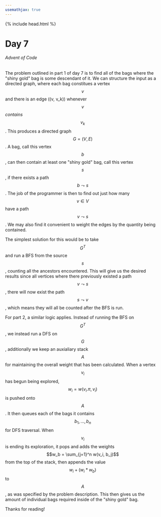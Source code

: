 ```yaml
---
usemathjax: true
---
```

{% include head.html %}

# Day 7
###### Advent of Code

The problem outlined in part 1 of day 7 is to find all of the bags where the
"shiny gold" bag is some descendant of it. We can structure the input as a
directed graph, where each bag constitues a vertex $$v$$ and there is an edge \((v,
v_k)\) whenever $$v$$ *contains* $$v_k$$. This produces a directed graph $$G = (V,
E)$$. A bag, call this vertex $$b$$, can then contain at least one "shiny gold"
bag, call this vertex $$s$$, if there exists a path $$b \leadsto s$$. The job of the
programmer is then to find out just how many $$v \in V$$ have a path $$v \leadsto
s$$. We may also find it convenient to weight the edges by the quantity being
contained.

The simplest solution for this would be to take $$G^T$$ and run a BFS from the
source $$s$$, counting all the ancestors encountered. This will give us the
desired results since all vertices where there previously existed a path $$v
\leadsto s$$, there will now exist the path $$s \leadsto v$$, which means they will
all be counted after the BFS is run.

For part 2, a similar logic applies. Instead of running the BFS on $$G^T$$, we
instead run a DFS on $$G$$, additionally we keep an auxialiary stack $$A$$ for maintaining the
overall weight that has been calculated. When a vertex $$v_i$$ has begun being explored,
$$w_i = w(v_i.\pi, v_i)$$ is pushed onto $$A$$. It then queues each of the bags it
contains $$b_1, \dots, b_n$$ for DFS traversal. When $$v_i$$ is ending its
exploration, it pops and adds the weights $$w_b = \sum_{j=1}^n w(v_i, b_j)$$ from
the top of the stack, then appends the value $$w_i + (w_i * w_b)$$ to $$A$$, as was
specified by the problem description. This then gives us the amount of
individual bags required inside of the "shiny gold" bag.

Thanks for reading!
